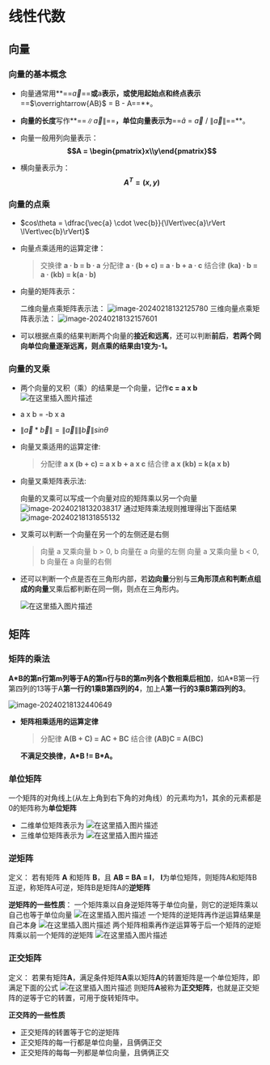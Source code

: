 # 线性代数

## 向量

### 向量的基本概念

 + 向量通常用**==$\vec{a}$==**或**a**表示，或使用起始点和终点表示**==$\overrightarrow{AB}$ = B - A==**。
 + **向量的长度**写作**==$\lVert\vec{a}\rVert$==**，**单位向量**表示为**==$\hat{a}$ = $\vec{a}$ / $\lVert\vec{a}\rVert$==**。
 + 向量一般用列向量表示：
	**$$A = \begin{pmatrix}x\\y\end{pmatrix}$$**

 + 横向量表示为：
	**$$A^T = ( x , y )$$**

### 向量的点乘

+ $cos\theta = \dfrac{\vec{a} \cdot \vec{b}}{\lVert\vec{a}\rVert \lVert\vec{b}\rVert}$

+ 向量点乘适用的运算定律：

	> 交换律 **a · b = b · a**
	> 分配律 **a · (b + c) = a · b + a · c**
	> 结合律 **(ka) · b = a · (kb) = k(a · b)**

+ 向量的矩阵表示：

	二维向量点乘矩阵表示法：
	![image-20240218132125780](C:\Users\wsdanshenmiao\AppData\Roaming\Typora\typora-user-images\image-20240218132125780.png)
	三维向量点乘矩阵表示法：
	![image-20240218132157601](C:\Users\wsdanshenmiao\AppData\Roaming\Typora\typora-user-images\image-20240218132157601.png)

+ 可以根据点乘的结果判断两个向量的**接近和远离**，还可以判断**前后**，**若两个同向单位向量逐渐远离，则点乘的结果由1变为-1。**

### 向量的叉乘

+ 两个向量的叉积（乘）的结果是一个向量，记作**c = a x b**
	![在这里插入图片描述](https://img-blog.csdnimg.cn/20210512233418892.png?x-oss-process=image/watermark,type_ZmFuZ3poZW5naGVpdGk,shadow_10,text_aHR0cHM6Ly9ibG9nLmNzZG4ubmV0L3F3ODcwNDE0OQ==,size_16,color_FFFFFF,t_70)

+ a x b = -b x a

+ $\lVert\vec{a} * \vec{b}\rVert = \lVert\vec{a}\rVert \lVert\vec{b}\rVert sin\theta$

+ 向量叉乘适用的运算定律:

	> 分配律 **a x (b + c) = a x b + a x c**
	> 结合律 **a x (kb) = k(a x b)**

+ 向量叉乘矩阵表示法:

	向量的叉乘可以写成一个向量对应的矩阵乘以另一个向量
	![image-20240218132038317](C:\Users\wsdanshenmiao\AppData\Roaming\Typora\typora-user-images\image-20240218132038317.png)
	通过矩阵乘法规则推理得出下面结果![image-20240218131855132](C:\Users\wsdanshenmiao\AppData\Roaming\Typora\typora-user-images\image-20240218131855132.png)

+ 叉乘可以判断一个向量在另一个的左侧还是右侧

	> 向量 a 叉乘向量 b > 0, b 向量在 a 向量的左侧
	> 向量 a 叉乘向量 b < 0, b 向量在 a 向量的右侧

+ 还可以判断一个点是否在三角形内部，若**边向量**分别与**三角形顶点和判断点组成的向量**叉乘后都判断在同一侧，则点在三角形内。

	![在这里插入图片描述](https://img-blog.csdnimg.cn/20210704224945517.png)

	

## 矩阵

### 矩阵的乘法

**A*B的第n行第m列等于A的第n行与B的第m列各个数相乘后相加**，如A\*B第一行第四列的13等于A**第一行的1乘B第四列的4**，加上A**第一行的3乘B第四列的3**。

![image-20240218132440649](C:\Users\wsdanshenmiao\AppData\Roaming\Typora\typora-user-images\image-20240218132440649.png)

+ **矩阵相乘适用的运算定律**

	> 分配律 **A(B + C) = AC + BC**
	> 结合律 **(AB)C = A(BC)**

	**不满足交换律，A*B != B\*A。**

### 单位矩阵

一个矩阵的对角线上(从左上角到右下角的对角线）的元素均为1，其余的元素都是0的矩阵称为**单位矩阵**

+ 二维单位矩阵表示为
	![在这里插入图片描述](https://img-blog.csdnimg.cn/20210712224410896.png)
+ 三维单位矩阵表示为
	![在这里插入图片描述](https://img-blog.csdnimg.cn/2021071222445077.png)

### 逆矩阵

定义：
若有矩阵 **A** 和矩阵 **B**，且 **AB = BA = Ⅰ**， **Ⅰ**为单位矩阵，则矩阵A和矩阵B互逆，称矩阵A可逆，矩阵B是矩阵A的**逆矩阵**

**逆矩阵的一些性质**：
一个矩阵乘以自身逆矩阵等于单位向量，则它的逆矩阵乘以自己也等于单位向量
![在这里插入图片描述](https://img-blog.csdnimg.cn/20210713225656332.png)
一个矩阵的逆矩阵再作逆运算结果是自己本身
![在这里插入图片描述](https://img-blog.csdnimg.cn/20210713230429376.png)
两个矩阵相乘再作逆运算等于后一个矩阵的逆矩阵乘以前一个矩阵的逆矩阵
![在这里插入图片描述](https://img-blog.csdnimg.cn/20210713225754797.png)

### 正交矩阵

定义：
若果有矩阵**A**，满足条件矩阵**A**乘以矩阵**A**的转置矩阵是一个单位矩阵，即满足下面的公式
![在这里插入图片描述](https://img-blog.csdnimg.cn/20210713231749477.png)
则矩阵**A**被称为**正交矩阵**，也就是正交矩阵的逆等于它的转置，可用于旋转矩阵中。

**正交阵的一些性质**

+ 正交矩阵的转置等于它的逆矩阵
+ 正交矩阵的每一行都是单位向量，且俩俩正交
+ 正交矩阵的每每一列都是单位向量，且俩俩正交